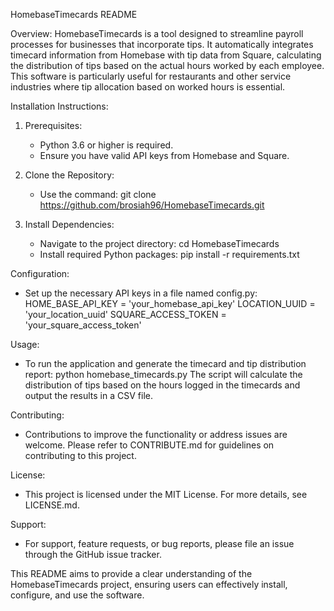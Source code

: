 HomebaseTimecards README

Overview:
HomebaseTimecards is a tool designed to streamline payroll processes for businesses that incorporate tips. It automatically integrates timecard information from Homebase with tip data from Square, calculating the distribution of tips based on the actual hours worked by each employee. This software is particularly useful for restaurants and other service industries where tip allocation based on worked hours is essential.

Installation Instructions:
1. Prerequisites:
   - Python 3.6 or higher is required.
   - Ensure you have valid API keys from Homebase and Square.

2. Clone the Repository:
   - Use the command: git clone https://github.com/brosiah96/HomebaseTimecards.git

3. Install Dependencies:
   - Navigate to the project directory: cd HomebaseTimecards
   - Install required Python packages: pip install -r requirements.txt

Configuration:
- Set up the necessary API keys in a file named config.py:
  HOME_BASE_API_KEY = 'your_homebase_api_key'
  LOCATION_UUID = 'your_location_uuid'
  SQUARE_ACCESS_TOKEN = 'your_square_access_token'

Usage:
- To run the application and generate the timecard and tip distribution report:
  python homebase_timecards.py
  The script will calculate the distribution of tips based on the hours logged in the timecards and output the results in a CSV file.

Contributing:
- Contributions to improve the functionality or address issues are welcome. Please refer to CONTRIBUTE.md for guidelines on contributing to this project.

License:
- This project is licensed under the MIT License. For more details, see LICENSE.md.

Support:
- For support, feature requests, or bug reports, please file an issue through the GitHub issue tracker.

This README aims to provide a clear understanding of the HomebaseTimecards project, ensuring users can effectively install, configure, and use the software.
